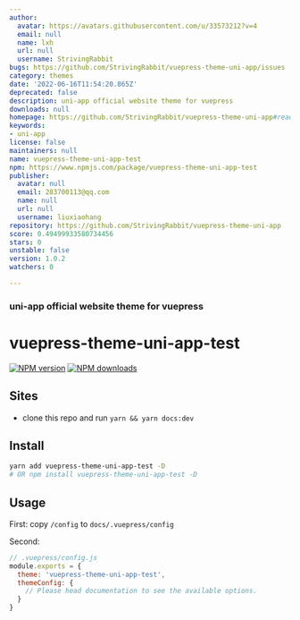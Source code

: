 ```yaml
---
author:
  avatar: https://avatars.githubusercontent.com/u/33573212?v=4
  email: null
  name: lxh
  url: null
  username: StrivingRabbit
bugs: https://github.com/StrivingRabbit/vuepress-theme-uni-app/issues
category: themes
date: '2022-06-16T11:54:20.865Z'
deprecated: false
description: uni-app official website theme for vuepress
downloads: null
homepage: https://github.com/StrivingRabbit/vuepress-theme-uni-app#readme
keywords:
- uni-app
license: false
maintainers: null
name: vuepress-theme-uni-app-test
npm: https://www.npmjs.com/package/vuepress-theme-uni-app-test
publisher:
  avatar: null
  email: 283700113@qq.com
  name: null
  url: null
  username: liuxiaohang
repository: https://github.com/StrivingRabbit/vuepress-theme-uni-app
score: 0.49499933580734456
stars: 0
unstable: false
version: 1.0.2
watchers: 0

---
```


### uni-app official website theme for vuepress

# vuepress-theme-uni-app-test

[![NPM version](https://badgen.net/npm/v/vuepress-theme-uni-app-test)](https://www.npmjs.com/package/vuepress-theme-uni-app-test) [![NPM downloads](https://badgen.net/npm/dm/vuepress-theme-uni-app-test)](https://npmjs.com/package/vuepress-theme-uni-app-test)
 
## Sites

- clone this repo and run `yarn && yarn docs:dev`


## Install

```bash
yarn add vuepress-theme-uni-app-test -D
# OR npm install vuepress-theme-uni-app-test -D
```


## Usage

First: copy `/config` to `docs/.vuepress/config`

Second:
```js
// .vuepress/config.js
module.exports = {
  theme: 'vuepress-theme-uni-app-test',
  themeConfig: {
    // Please head documentation to see the available options.
  }
}
```
